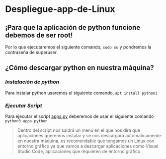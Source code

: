 # Despliegue-app-de-Linux
## **¡Para que la aplicación de python funcione debemos de ser root!**

Por lo que ejecutaremos el siguiente comando, ```sudo su``` y pondremos la contraseña de superuser.

## ¿Cómo descargar python en nuestra máquina?
### ***Instalación de python***
Para instalar python usaremos el siguiente comando, ```apt install python3```

### ***Ejecutar Script***
Para ejecutar el script [apps.py](https://github.com/rgdnetwork/Entorno-Linux/blob/Despliegue-apps-de-Linux/apps.py) deberemos de usar el siguiente comando ```python3 apps.python```

> Dentro del script nos saldrá un menú en el que nos dirá que aplicaciones queremos instalar y se nos descargará automaticamente en nuestra máquina, es recomendable que tengamos un Linux con entorno gráfico ya que vamos a descargar aplicaciones como Visual Studio Code, aplicaciones que requieren de entorno gráfico.
